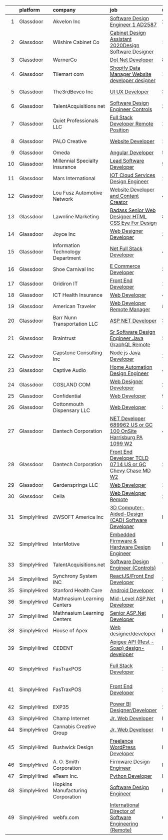 

|    | platform    | company                           | job                                                                                                                                                                                                                                                                                                                                                                                                                                                                                                                                                                                                                                                                                                                                                                                                                                                                                                                                                                                                                                                                                                                                                          | update_time   | location                  |
|---:|:------------|:----------------------------------|:-------------------------------------------------------------------------------------------------------------------------------------------------------------------------------------------------------------------------------------------------------------------------------------------------------------------------------------------------------------------------------------------------------------------------------------------------------------------------------------------------------------------------------------------------------------------------------------------------------------------------------------------------------------------------------------------------------------------------------------------------------------------------------------------------------------------------------------------------------------------------------------------------------------------------------------------------------------------------------------------------------------------------------------------------------------------------------------------------------------------------------------------------------------|:--------------|:--------------------------|
|  1 | Glassdoor   | Akvelon  Inc                      | [Software Design Engineer 1  AD2587 ](https://www.glassdoor.com/partner/jobListing.htm?pos=129&ao=1110586&s=58&guid=000001829b21dd7d986459a1e9521541&src=GD_JOB_AD&t=SR&vt=w&ea=1&cs=1_46e37d20&cb=1660460064479&jobListingId=1008067097588&cpc=7AD1D84939BBEEF3&jrtk=3-0-1gadi3ndgi6gm801-1gadi3ne0im8t800-322c415ae83d0382--6NYlbfkN0BedaSJ74Gjs1g2m8qO5X9JEW7GLVUAx6MMatG1vm1iFZMGrERBsxm-uc3fjaxhP7S3q88YdSKlb-uRQIkLnfKsnk-8w06TkIZPxilbNnvM5Ww3RKyyTUZW8si0v7k6PeVxX9YF_x5bEU-FCkFi3h48UNuGIcyFtUXuDnLa0sItTVSsfyFt8lWZA7wvezj76IwklnjHGkfWSF1fh2fO8Hy5gTBqqiD1TPgR_BzqNZ9YvtdH_W16K7hGGnvdwclT0RHgc7lXuh5SVt2w7gS5V2VGO6RaGHUCr7zJz9xzb3nBZX1l4YPZrKDAHOV58uVJpvGDB4d2l-1ElhTtTamdB3fu37fFrWROJMzDlXg5vP3mSWCcuwETQoT2HB6oZEI6CSFYo0YOet27kRfp-TGVHJcc226SN-1lN_Fdc2D9_jjZixUXqNJ_97z1tda1G18uG6Ueuzyva6F3e5NmCs0KkHverA9akxkwmyE_u4aEqYgLWBrdhfyZk5Aw4U28_zdJZOk%3D)                                                                                                                                                                                                                                                                                 | 2d            | Remote                    |
|  2 | Glassdoor   | Wilshire Cabinet   Co             | [Cabinet Design Assistant   2020Design Software Designer](https://www.glassdoor.com/partner/jobListing.htm?pos=121&ao=1110586&s=58&guid=000001829b21dd7d986459a1e9521541&src=GD_JOB_AD&t=SR&vt=w&ea=1&cs=1_783cbca9&cb=1660460064479&jobListingId=1008068926077&cpc=22ABB673398E21F3&jrtk=3-0-1gadi3ndgi6gm801-1gadi3ne0im8t800-7c07210928d009dc--6NYlbfkN0D0ZqxdZg2TwcIemQ4yr89eGinLCR7bn2QHXosobzuZIHsiSwugb_1pTL-RasqNJ295dUkhH_jQW83dBnGUfBzmsm-6irdyogltB_LM4F9go2rFf7Vk1kVbx2-QUQmotOZJRrPtSDWJ-YOyQa6SfHQZ9ahD01he9gJyujE8yRVxJ87fMPs-NlPcGc52lCD_LHky2P7sbnvedn_dzHEjy3kl9zfnZF0wSkv6cyt0XNXRxG0GeD3oW6hVbUXIn26B3dMeNFL1QyDwzneUTlD4goPC7x_93i6EwzbWOjj4bflxDTOu9VzoB29O9KnalbLbD3SgPKUkBk1NJ9_SWXHWOdGuRfOGpwLNC029mHg0jMjy_bcPtsQrv5niX2YokXRx1kO_qJr9oFfJ7lkitBCf28WFf0PNYjlotR0iKZuEnr29kWWOIeH9ANYz0_hToteFwW8Dz3lY_WmzufT8XSsWSGFEWHexui-4HJioatXKBOwI1cBqaeFSSnkWGrhlHdJBPF5tJ2DuHD8ijA%3D%3D)                                                                                                                                                                                                                                               | 1d            | Oklahoma City, OK         |
|  3 | Glassdoor   | WernerCo                          | [Dot Net Developer](https://www.glassdoor.com/partner/jobListing.htm?pos=117&ao=1110586&s=58&guid=000001829b21dd7d986459a1e9521541&src=GD_JOB_AD&t=SR&vt=w&ea=1&cs=1_7767d3b3&cb=1660460064478&jobListingId=1008056148876&cpc=03F67E1B243A1AE3&jrtk=3-0-1gadi3ndgi6gm801-1gadi3ne0im8t800-6788197e22b4bb10--6NYlbfkN0DjHy-s7MFDnbEV72cEPIWk-5p4TjdJafy11BZDNE5zEiO6gPM5hVMlzNuNhhq1E7S-VXJnilDbS_7X-xG-Wl7wLQBmYdb01T-vSJhvdyqPkzokFtnXjfisEowTNPwtPty2NXw0u18_8vB49nhlJq4CXIKyYrHaFM3KXjOd86OZuwdNM36xcDzzFu53RWPH2dAun9a1IProngk1BPThPPVdBR58zYFX9RuC4cGh4BW0lmLi3o7zOuL8Ww21fcAFEhSsQzzBel4VFk-H5G-jk2KPkhMT_m-A5CpFZyLSdFWRelfL-LzUFUbsnLTo3YLuQQ_d42H8y1ZnLTDOjRBvWc8NSvnxxGgUy6Oym-4ps3T_mh6Xc0Cspzcy6delG_6iOzMkNu4ciiJU1qG7TLvJ3EGmmPsguocsf_TkHMwya9CB6v5ji5hFIgJ-i4ersybq3pGZJ22hAIXx6HITr1ZR2veb5jTMKHwU57VHijVsYwlYJyeDzuxcwMIZpgZX2ytfPg-WQgKfcdIG3w%3D%3D)                                                                                                                                                                                                                                                                                     | 8d            | Remote                    |
|  4 | Glassdoor   | Tilemart com                      | [Shopify Data Manager Website developer designer](https://www.glassdoor.com/partner/jobListing.htm?pos=122&ao=1110586&s=58&guid=000001829b21dd7d986459a1e9521541&src=GD_JOB_AD&t=SR&vt=w&ea=1&cs=1_93169715&cb=1660460064479&jobListingId=1008069093663&cpc=7AD1D84939BBEEF3&jrtk=3-0-1gadi3ndgi6gm801-1gadi3ne0im8t800-6a6c8908882a66eb--6NYlbfkN0BuErCUHPy7JADvjbegqjTVbzwLZXcslKCqELIieQqE7pIveESrPE3-gYlYk67sIzyVf65zkOMn07B1sblAUsNM9QRQNvb5EUmwkMXtGpxsSqNXIPc_2Ub6e5W0Uk0Mi2cpu27EHo_8WaOAlKYvFs7yRPY4zbZgvcPx8nxSAd2zr3w14Q1ebbjEvqNunQh7HBvZiGnfN8IVuyHLXPutHuY0PV5TAYArmQP6PBfOUCEHtARZfI23Bef7IAoRDyUyZaID3rC73HyWUweuofYR4eEk-d_WMNFhbAgvxW1qpBM3LgK0pOIkC6M-e9AE5Sbrb3q-IibWdNorKsnoEfS_mk0TevnEQlHxFmQ7OHUlddbnplXUtdyLoO-yYobXK33qCUOBZ-gAlJ1j8qDS4dA5MeguQv7diQ33_fLATNOU1u3A44XxGuzX0LKVTWl8oUsNNzbpk3TjLAIBfTgXbNTnP6m2rq2yW3nErhO0vocUGhn1mdmPhjNmiQ5klml5yWjmkAU%3D)                                                                                                                                                                                                                                                                     | 1d            | Anaheim, CA               |
|  5 | Glassdoor   | The3rdBevco Inc                   | [UI UX Developer](https://www.glassdoor.com/partner/jobListing.htm?pos=107&ao=1110586&s=58&guid=000001829b21dd7d986459a1e9521541&src=GD_JOB_AD&t=SR&vt=w&ea=1&cs=1_b9c5ad2a&cb=1660460064477&jobListingId=1008065627625&cpc=3114EF732CBC1C13&jrtk=3-0-1gadi3ndgi6gm801-1gadi3ne0im8t800-7915f1d39e4f5f3d--6NYlbfkN0CNayYzF1mBaI40OgT78t3Q2d9IxlwDzhsYR4HK7epYUURqj7ThGxAT_ctRl-ZOHMDieaJAa0HVJbx_7iDIYx9DoDXaoHoffL_WqLT5l-wQ0hMFZsv6RPBB_FQH-2woN3vPR0fcI2bVYfepGta1WgXwxSxnF-axLFM6o4anxlCR3N_4_ksFxWp140N8S9M1QguudjFbFxNdNVFzg8ukPSJWtgYyCHJBe3eBDk4l77dhDRpSJZEhZa_ywUnZz8Q1HBKmIN-4ab5Uwn5gj_nHfidpnJydro8O-Oo-yA03I65FD2zM0sqC88y-_u7n1M0Pvc2A6_He5jlYuM2tellVXbw7pUhc6HTRf0Rpda0ypzGBlGX3usKTSUxCx2vFaIpnz4HXbdHlzVuzGPmlyO3xX5GoZp3o6EZh_MoJaGbglurK_pG3anKpEkYD-Lc1t1lcy4nQNBk3PZey3yt6qijUOFELHp18BAnrnZXW2s3vHdrFXGIA_Zs2yho5heSxmJVHhK1vSzVXgy3ROw%3D%3D)                                                                                                                                                                                                                                                                                       | 3d            | Ronkonkoma, NY            |
|  6 | Glassdoor   | TalentAcquisitions net            | [Software Design Engineer  Controls ](https://www.glassdoor.com/partner/jobListing.htm?pos=111&ao=1110586&s=58&guid=000001829b21dd7d986459a1e9521541&src=GD_JOB_AD&t=SR&vt=w&ea=1&cs=1_f0ed29c9&cb=1660460064477&jobListingId=1008069999452&cpc=5C66962F50EA57C4&jrtk=3-0-1gadi3ndgi6gm801-1gadi3ne0im8t800-f4c018fdadfea91f--6NYlbfkN0BlIU4cue-0AZ8HQLJxBQcNMWKQA0TRBhwkXyvIfCjVr8cwD9Na1lFFd-bi4bmTmrLpiWWxglJBBhKeFZ2GQupAvMnS08nZ7cpRlCreNXt_8jJrWvrWqtpo0obvIRooI22IzTAE40z00z1K0fFBp7iOqK74XjBTlgm_VqA3BT08Oh4-uY3EKSZhBZR4cufFu_HucomN99YiYrXubYDVSyn3Rv-UQojm8XlZ6D_bgHzIuFd5TTa1JOJWjl8CrG0jRRbo6hS-tzqqWsz-r71_FyQVF2bLFLGZph92MYyunclbiOzbBC8vrhPiV5vdkBmKm8AmQVuBzjnXqzgsKbWPE0NL1ebZr-AuEe1ENKjLR1otxtR-i8Udy3BlICpx7MWhVkm74yoqZ5ZJZDIPLAU3rrmf4kCHVEtfqZ1oqQwvwe8gQxs8M7VI_OwUOP6Gx-KvVYLbkWQ-m05X8tE6VpwRrtlWsYhIUxnkulCuRkJMC_uCFFoadePqSxvMvbgZNqpKkyXaVNz3knNQ2w%3D%3D)                                                                                                                                                                                                                                                                   | 24h           | Franksville, WI           |
|  7 | Glassdoor   | Quiet Professionals LLC           | [Full Stack Developer   Remote Position  ](https://www.glassdoor.com/partner/jobListing.htm?pos=120&ao=1110586&s=58&guid=000001829b21dd7d986459a1e9521541&src=GD_JOB_AD&t=SR&vt=w&ea=1&cs=1_750d9c82&cb=1660460064478&jobListingId=1008068932272&cpc=BBD63848FB84346C&jrtk=3-0-1gadi3ndgi6gm801-1gadi3ne0im8t800-aa8c689d3f2e8371--6NYlbfkN0DeXU0vMxLyKhfauY-dgUBa_3v1DHLtGGo4EP_Dl8CiY4B4Rt2ikj4eGSWja09MkrmfL22M19x-byYm_jtOMCWn4v7YY3O1B3YeoK8Ow86z3VRyPGG33utYY68WCaCCuwAVJIPT9X9dVEJi9hDYxctbhkGbjpNg_EY-uEMUjJePc9A5IT1A1d7ceRAC3ejRQR_cS7Dqn0IiZrGj2XmGsRAfN-iSp1qtp0R7_hCU6iDMuBEEFirwmLj-tEtajdAO-yS1MDEdADDS2rNnao6tkQ2BT5GBvJcuabMe8KLebYNk7pev8iretVVlu-lRdwO4W7W1gkxjw83M1zf-Y9ST91Z-dNsZfv0dXE6IT5g0XW5UPNB3yqSWM-ldgFwg5NTbRRCh768_GM38EplvFDntpQaNm4RochcMQKFFIA4Y8LTSzpjYrZVlnRndbzgr6xAvvEELT2RvJl3XG2joVvY-Ltbd2k6HuMdZq6CnZoLIBYG7WaUf04qXm_3kDhiEPANze5YO_f24jIVJKQ%3D%3D)                                                                                                                                                                                                                                                              | 1d            | Tampa, FL                 |
|  8 | Glassdoor   | PALO Creative                     | [Website Developer](https://www.glassdoor.com/partner/jobListing.htm?pos=113&ao=1110586&s=58&guid=000001829b21dd7d986459a1e9521541&src=GD_JOB_AD&t=SR&vt=w&ea=1&cs=1_7c3c6c82&cb=1660460064478&jobListingId=1008068902080&cpc=F1339989C5CB8906&jrtk=3-0-1gadi3ndgi6gm801-1gadi3ne0im8t800-de868db7beb901ac--6NYlbfkN0C2SVAOpOeIWQkPp9EeCSLxTLheLRty2uanDx8E9nXZ3rFVmSnLRG2mI_lAyhv87f9ulfybPl4YrKbXo1PYfYKAXDobJy5cY05dU2SKUdx8lyWLpDjBwivFFIhb8JGvpmgg0AEH1gp3JfxwyGGzseUlq5NkyTzg5astVQTcLw_d3Wm3vLGhjkxRvquc5fHRHLEOx5SR-HgAct5saLrz9CUq-CPLipklJc6RVzir_-zU0MgoQAtmiCxMrdcXPmBUsWQOU0iDvqj-OeKK4KUUYiMkCuz4NUMiX0_SRdoqVaBu8DyJurkuJK1n1W0a_P547RWWsstrNlwLpMghF6C4QByqgPiAhNPQ-QwFkNgQRpQYY_zuku6IJfwDMTwHAiimPmVyysX2TPD_sbiFiN3NmrUmtMOFcfWovq0NnFccCtyrFb197f3yEMSGHF9XjaLoUEkjAQ5ujYM-jjuCN5zhIvd9P9WL94yL26y_7-OCdbCrCwoC5difZisn6fIEK_LyLLGs4YkUOR5Rxg%3D%3D)                                                                                                                                                                                                                                                                                     | 1d            | Youngstown, OH            |
|  9 | Glassdoor   | Omeda                             | [Angular Developer](https://www.glassdoor.com/partner/jobListing.htm?pos=109&ao=1110586&s=58&guid=000001829b21dd7d986459a1e9521541&src=GD_JOB_AD&t=SR&vt=w&ea=1&cs=1_54b87f3f&cb=1660460064477&jobListingId=1008060374859&cpc=71D4EE06E32D485A&jrtk=3-0-1gadi3ndgi6gm801-1gadi3ne0im8t800-4659c45f7da5a9ce--6NYlbfkN0CsSu19yiEZraDAVLpPmfaiHc06RDwDBRCfsbordlvENtmH2YP7JEUjFoZIULs37PK0CLzqhJwYQx2WAjYfaEgu9VpWTtGqp-dsqtN2dceF-5gaoxUX2XhSQML4pxf97X9U0wvrmtXgvEW91hycwjXHjo-rwZGqAG8X-twvUWRT-nFlbJecI-_xi8TcL5qztndQInnWl3xWX55tVET6I8sTL3fbRePPSx0H3PTHFhILnKz_a3ze4d7VXgPO0UDUb3cSkXKgfWqo-_dmJORQJzG5RlBzUHJbHaQ3xv2n3hwbIpXKS6790PXxw55eRejLKgDfu96j7kg6UTK2YEyNfPMZ-SJgzJ7viQK1YqBcHe_l7KsbUD5MGExfpFZFETQahokjhPcPWDYGPF7aVYVqyU6GCG3-z2wAWg5PdNBiGHw6raLpJdfzzh5u0M5eVxrl1yTtEcaMyRm442hP5ga6IU98kl-yNsXQlix_SOKtjFBjig8uMh-pN71-bJTQZRr3od8%3D)                                                                                                                                                                                                                                                                                                   | 5d            | Remote                    |
| 10 | Glassdoor   | Millennial Specialty Insurance    | [Lead Software Developer](https://www.glassdoor.com/partner/jobListing.htm?pos=124&ao=1110586&s=58&guid=000001829b21dd7d986459a1e9521541&src=GD_JOB_AD&t=SR&vt=w&ea=1&cs=1_3dc8329d&cb=1660460064479&jobListingId=1008060532898&cpc=26740BCDE5E48596&jrtk=3-0-1gadi3ndgi6gm801-1gadi3ne0im8t800-a36f7a75ff73ed8a--6NYlbfkN0DhfSkQtPJgSU8RobcG86H68-o0gD_3YK4ngm4TffGn6JZexFAsTo0qNSk3_xTPJ4Qlf1_IJGMxudQ09eLIlRdJlde03Yc8SoC6CYu9AsG-7DDd55tv_f9xSLbvpJxNG5R_YLS9Oe644ke5lqZlfwqm2MPIjiGyeDBcV1b3VTyNPG4MfoUSdxRmuykhyCV88n3e3GbfTti9dTv85pxbXjb6urtlAbPkql6VmF2qphl9HgyaguJjGD0ud3PxJpXqnEqhOY5vzbt8kYuzrkQsABvPb6B0lOY7GAStIs47HFYhvoQkDiW73Vx-EfyLchpj55aNTBjxk5d2WXKogjDQEuUKVTgoRMJZw76YTi-RjOYRW6v5vetOZ8_fBc0A-Qog75nHky-Zo0xWjpVQLY8EuY9xKoD050z5CW5NG1sOPIIfuIYCkWMRM2wLFrKt2QcgsZ1r0Z10m_t4pOtUDTUHaWFN6qeHOPTgyz0TTubTCZYdoo6tCaTupejmpHKWOJEaGRVZTmucLJnC7g%3D%3D)                                                                                                                                                                                                                                                                               | 5d            | Remote                    |
| 11 | Glassdoor   | Mars International                | [IOT Cloud Services Design Engineer](https://www.glassdoor.com/partner/jobListing.htm?pos=101&ao=1110586&s=58&guid=000001829b21dd7d986459a1e9521541&src=GD_JOB_AD&t=SR&vt=w&ea=1&cs=1_f3dfb7ec&cb=1660460064476&jobListingId=1008050308019&cpc=06FBD08006878F4A&jrtk=3-0-1gadi3ndgi6gm801-1gadi3ne0im8t800-0405162ec27f5c1d--6NYlbfkN0BVXqpilloguDs2uzqR7UQwawEgJ-QuzCyJYvkL9R0N16mfbJyhHasIE1o5vK76lHl9zxmW90AggJ6SDYx791k3ZcoamZAvdLqfhe0Q_RQx-9AHZDjf7f6Eksr0h0suywmdHC4ix3BysAdFE6waqK1pkm9MTmnKO_87OvyDjj-MUFqMxCD4iw5hTur0vHgyC18SMhrcADK-UCwuRIlia2R8rsgCRheW3UErZXFYfrHE7JzCVnlOwNPyrMDzpFiKFibgXUZ9KJpwCBYLUaui6dbIOd8GN5NYE0IHuL5lp5TFebgU0Wby10M6yy57oDMNx3XH3qDAOgpMEsIvxItt4j_cePVI912QfwrD7qXP1SPvpPqkqOkZFGWmwbVohcS95mU7RmKtcgJ8hSafj00kyjNeJE42FXaC6UWx32bsdw6-LtwQ3HnscBroi4iSccNWT7lATNZWB5ESIuY6IcOI35yOW564UX_YFu0vRdkTlrJEo2DmEMb1c7uiVUwQa51_JIWDBbsRfCgVs6eeDwhQrBg7)                                                                                                                                                                                                                                                                | 10d           | Piscataway, NJ            |
| 12 | Glassdoor   | Lou Fusz Automotive Network       | [Website Developer and Content Creator](https://www.glassdoor.com/partner/jobListing.htm?pos=110&ao=1110586&s=58&guid=000001829b21dd7d986459a1e9521541&src=GD_JOB_AD&t=SR&vt=w&ea=1&cs=1_1500bbd1&cb=1660460064477&jobListingId=1008062765066&cpc=151E51E148764572&jrtk=3-0-1gadi3ndgi6gm801-1gadi3ne0im8t800-3e3f281be7b8d625--6NYlbfkN0ATuzukLZvOA7Cxi5gGVTPK8s05ijijAIGQnHXs5Od0X7_GPlbYcf5v_nEg4sda6Kzrp-wALlX4fr2x8w3Ul84V8B7NfLVFeaV-uky2gytwgHDR06M6QCYJrzqALwqF2JFANdo8NuLpVKrzyvRb-bP57sKTHRWbxOmz0YI2wSyNw34gGUpBgqYlZz6gj568IlXBWQrJ794n1BYPRLL1QWa-Nfu22Z2RH-10U2apPbiclsd7Nk8F-boFgEeGk1h0ajAZlyk9S4lwyZvOlrF4mjp2Xe3OlvPKhwKeKzOHJP4ZdypwcCrrukzNG-iX35uVDWbKmk09N7Ky87C_JEO2E7z9hdoyp7O4_0laznEhv53LSKBUCH8YgfQhaQW9CgRF_lXnxAc_Sa8lecnRxQ-5gUkrgsvOr4WaNVFbyTqJoWNFKyrXVrH7d8nfH_yP2Wq_LID2PCYmxbDPIh0e5_LclEOVPBGrmRaln9OATIFtQ8HAYXfgKwLOtN3GCiNFDhB6GYjaGjxgUAibEYdKeLEBQcrPo5DQiPWpiHw%3D)                                                                                                                                                                                                                                               | 4d            | Earth City, MO            |
| 13 | Glassdoor   | Lawnline Marketing                | [Badass Senior Web Designer   HTML  CSS    Eye For Design](https://www.glassdoor.com/partner/jobListing.htm?pos=104&ao=1110586&s=58&guid=000001829b21dd7d986459a1e9521541&src=GD_JOB_AD&t=SR&vt=w&ea=1&cs=1_47c2e002&cb=1660460064476&jobListingId=1008055504986&cpc=5A932FB9A57304C8&jrtk=3-0-1gadi3ndgi6gm801-1gadi3ne0im8t800-beedf142bd72e7de--6NYlbfkN0CSgGTbSPgM0xpgWRkp5SRTexU57Zk_6_bZ18eqb9d2QO3Vmky-PrbzlYQ3wGCUptXUfPF7-NvXvZza9mYbdOcC6hgF7vA05YeNAP8nMcVd58MykOY1Zk4RxVsqD3Cp2FwbNOg3AV1XBaQTSUh3o4BlE9wTEcD8xsSEjjOE_ZXOtqi538Vgseyj7N2bcGRZB4WFt5NHa2zMV6DPpGwOfSqgKhBwDOmWZuIihNx0aXEZ5kkW0EGBOxF8zLR7WAiW69DqRTTJClzfzI7esxClTA-qwIhEChxPlGuqTIfn0inX2RDalsjniYHRr5ciqsYfwDaafbB_2vfB9EPuNX3sUAy0d01z4HzuFDjcud3Z5-SWK9RjOpeyfo0Mx3oClWxM0WoV95bGfovLyoTy0L1aqhT4S_YmEtx8EsIkpFikthgPoJwUUNe0Ax-oJ0ZR0gP_X5ohVA91budiiY35Wkk67CaefsyUAi1A4vdIbiQr4ZSAqWgXiTVIrCgA-OFLgkCO1R3VTB0ItGMcpUkolLwWApXVvFgyC2NNgkeaiEoUhQIpPw%3D%3D)                                                                                                                                                                                                              | 8d            | Tampa, FL                 |
| 14 | Glassdoor   | Joyce  Inc                        | [Web Designer Developer](https://www.glassdoor.com/partner/jobListing.htm?pos=118&ao=1110586&s=58&guid=000001829b21dd7d986459a1e9521541&src=GD_JOB_AD&t=SR&vt=w&ea=1&cs=1_934bf6e2&cb=1660460064478&jobListingId=1008067001313&cpc=48B9F4758953335C&jrtk=3-0-1gadi3ndgi6gm801-1gadi3ne0im8t800-0808452861b2c58f--6NYlbfkN0Bd-kcuCQtFSZaFOpNra10QcN4twG3O5kNaxw30qdscHvBfYwwSa5GmMdPyP8QE6nGOfWwoY_1AmoA8VgAJ6Er8qBxw7QX8yd33JOFdofVfwyOzL81LDE4BaQkTu1pS48yJ3cdwzEyXCcKmOw1qy6_GaqQYCuYHoOC5xSTBzAlRrHI8ZX8tiAZsUoLnJV15DirG_st0gZ7gWzBvLuw7Gm_da06HGlYljIF7aTOmH8Ybs_y0ZUE72g4Cfv8gvrEPH2YT0a2l_wR4E-KPzhUIrmkcZBkR4Wkvi-XY7Vbxin3bJAgNu9KCFhCzXIjDRWmv_cnO-RRdE2enbFVamGBkobCdEMFeZJPSJ9Fbn3735ef3iWZdyFZZBekMxtewCbbyNS5DqBxadr0sMp1auDbfB32p8iuDxtvCPS-AKM-Wp7oDV00d0tnJkX9wC-jV0ZvAXlHgjFYRMJ51IKLaJ9k6cOG4t7fIWzDEWFKLgzcXIJoytTVqNzZKPeZbJyeJ6CN1xBI%3D)                                                                                                                                                                                                                                                                                              | 2d            | Pittsburgh, PA            |
| 15 | Glassdoor   | Information Technology Department | [ Net Full Stack Developer](https://www.glassdoor.com/partner/jobListing.htm?pos=114&ao=1110586&s=58&guid=000001829b21dd7d986459a1e9521541&src=GD_JOB_AD&t=SR&vt=w&ea=1&cs=1_40dd32b3&cb=1660460064478&jobListingId=1008062946931&cpc=FD56AAAF1899B499&jrtk=3-0-1gadi3ndgi6gm801-1gadi3ne0im8t800-6f1ec7c556029d9b--6NYlbfkN0A0oXxtaiUABWoeoku3u1fBj91lxuYFZZPqtsu_MUy36Qc3rlujCvK5dTzhACpFtngQebHlp3G_0Q9TJeYOpVqIenyyeXo8zYWkhan5ZJ2K7VcBKKCvTrbbO3ecKnRgnRcGGLVq2QUs72VYNSEfDKHvn-23PXUIMd5Hqpm4RqAfRkTWLjM6bFBItd6S3oria4S3ypXBXHQQoy5DeCJeieXgOqgZJhiAahNQIcLlrgHoo-OVrfCqcN2foMCPMIPH7pprFDMZgj6KdMpBL_ieg4DzDz1MWU47HPRpXAjOwT8OH6HQ_QIq272u9Cfu30HDSTkk_IE4mA-qyjzJ0ksNzcrRAlE04pzwBrlnUz0cFbkD_eQ9PKUL49Z5FTEVNfGAoACA90km9phK6NbrnFqlNhaHYgMJIeODixmJVBymssYSbBM33vOLpeuHlq2N9GUIzB8YVLeIfYure4wq9aHDVwGKDLWDtRnqixcAPYi_mkdmX-WATAqN8v66iCUVhos5msIlbju6cVoW6w%3D%3D)                                                                                                                                                                                                                                                                             | 4d            | Boston, MA                |
| 16 | Glassdoor   | Shoe Carnival Inc                 | [E Commerce Developer](https://www.glassdoor.com/partner/jobListing.htm?pos=125&ao=1110586&s=58&guid=000001829b21dd7d986459a1e9521541&src=GD_JOB_AD&t=SR&vt=w&ea=1&cs=1_64d3ea8e&cb=1660460064479&jobListingId=1008065245550&cpc=C19BE7EA145E205E&jrtk=3-0-1gadi3ndgi6gm801-1gadi3ne0im8t800-c1b005a8f3501508--6NYlbfkN0B_bqEhmQh7IfuEnG_ldIS8EsuVr9h8_7F8dgg8Scdf1OrvDrapzFWhqxQgFNDxDBUkAasodaWmB6mgMbAVSv6KT8GbRNFEuW2TNJ-3LIvGIo1PhP6sbXrdQRVa1oPcXgnRb3PChEzuvXM2V1f-5iNzI_53Oh_PhzTE5-2yCQ4AAOSUk97dZ40_8EIlhN8aO6JAAQRYGIml2jrTUqrX9CuvuflGgBNN-GywMvw6W7vdt0ICeoZkGeDhgJjurZ788uMOgxNLMxnXdcOT550E6udNPZa1qeX8qmgeGxCks5J2C8-UIt4K1nvKcysNNJA4QdWiz8YwxdG1XghKnruBwcpVFTzAczGLWxQb9kBpy8PPAs__qOdlT3UCNE3ulV-RlSMjMZ5yFcCEswLKDtVP2pKTVJ-t7N9CLDDbBMebHUP1KRg_7DUfhfYbpVzIPrMyWURmz_4iyaItun1dj_0OGClvvww7NjcfXoAj-OWY0Qv4KS8Q8ARpZ-z_ygXahIUnByw%3D)                                                                                                                                                                                                                                                                                                | 3d            | Fort Mill, SC             |
| 17 | Glassdoor   | Gridiron IT                       | [Front End Developer](https://www.glassdoor.com/partner/jobListing.htm?pos=108&ao=1110586&s=58&guid=000001829b21dd7d986459a1e9521541&src=GD_JOB_AD&t=SR&vt=w&ea=1&cs=1_15cca538&cb=1660460064477&jobListingId=1008069085097&cpc=AC285F3A3ECA6BB0&jrtk=3-0-1gadi3ndgi6gm801-1gadi3ne0im8t800-41a634fc7a237502--6NYlbfkN0CTHA6cd59lXtQJ-DuZtBHQsSjOn019HaVEc20FtZol1_8bPJW14iotuMuGn0biAaHi60DeP6d4WuwR-YTGiwg-NNXHDMzuUtj3gk12mTb5tRPYBsvsKptDV8UrKveJgsJMrUPunXERh0BtBtpRRoMmWLgGX8Vy66G_8g3RruAZpbpLWQA2FbRd8w3P0_2Cj_kTfbAEx1rD4Dk2aM2WG5PTLll5Ed3AKaHRvrRavEGBDwmXB3RDjql82oINR_-JGqzOfYFsRBEV1MB2J99Og9pjKSfwB8TNGLlgtdOIyehkK85pYLYmRr6xySa3XBUxRZz6lIZranomdOrxq0mL1k9RHq9ABxqyU8KO8zUIv4DsGyUJPNshahWe8QEtiSlOs5ETtjZmkgG-IgJc9eETDKIMvNeq7EZzQC9uMEZvJNQwXuiDkG8AYTjO1H1AHSbOQ0DAJH-2FOv4vX0ysmaVwLbdZMVtsK6CeJO_RPC9NNmPiUgaF0uW_65Bx-97DKOgou_0d6690xp6EA%3D%3D)                                                                                                                                                                                                                                                                                   | 1d            | Remote                    |
| 18 | Glassdoor   | ICT Health Insurance              | [Web Developer](https://www.glassdoor.com/partner/jobListing.htm?pos=106&ao=1110586&s=58&guid=000001829b21dd7d986459a1e9521541&src=GD_JOB_AD&t=SR&vt=w&ea=1&cs=1_bddb7669&cb=1660460064477&jobListingId=1008062953621&cpc=F5D43257E3E73E36&jrtk=3-0-1gadi3ndgi6gm801-1gadi3ne0im8t800-9a74de5753f013bb--6NYlbfkN0D_KRozbKJx95I3LRYgbj09bqBDFeyQG4s8tCOB31p2DHbyLtWvZib2iMtTeocKXOIwccKuKZFq3oPeIAiJuUGLO3L87FiX_eoupSC3Kf6MhZacKGDm0nIs3NW5hrX60FFwGzJdlRF9f-rzh8nUd8dBpDCinZEYO9lUiC5ZiBlXHQ-Ac83HUFlKCpSh3Zatjcagbn_Ae7X5fQPOXQxmeO6_AKfCSloTQAKiQTVkTMYOspU8pR4Hx2gP2vsh3yU-aW14l5Gz9sFIrve7mFadimWagP9CaBy-YMo6wkAgBc-OpOfg16sq8p47vpVrFIiXwBf5hn2T416N4-qaO7tmqKF_y4HMgwZrgTqSMSv3RhAp2EsqJ9g1giun6u_kK-wq7IdPz8UjqUXMS-HMW70w-5kG1REc2xxW-KxdTayZ-5FpOXhRa3s9f2Mnj8vjlNW_NE1FEON7HRB-yTcYjOx-R_97Zm4d88oIE_q-nSLpSg6Ahd5BP9ateaOHNSoaYVmo2bfjSeSZIdpQyA%3D%3D)                                                                                                                                                                                                                                                                                         | 4d            | Wichita, KS               |
| 19 | Glassdoor   | American Traveler                 | [Web Developer Remote Manager](https://www.glassdoor.com/partner/jobListing.htm?pos=119&ao=1110586&s=58&guid=000001829b21dd7d986459a1e9521541&src=GD_JOB_AD&t=SR&vt=w&ea=1&cs=1_0fb01ad8&cb=1660460064478&jobListingId=1008056188978&cpc=AF02A54CD0F60729&jrtk=3-0-1gadi3ndgi6gm801-1gadi3ne0im8t800-441c4092247efcdc--6NYlbfkN0CkyUODdAWOttWJ2LJ7eZfdfOMXKQZf4DPL70xczqcB1LPqXS_73rS5nAenDC-EjxLQZwjUwl6q06DL8lvcCzJfoEWX9ymooVZwHEo0oIC5fw1BQ4QozUrrQjBA1vvihQcUDjEeeZU4hTOK3tN6N3rovH1MOQ-LKvUHL5xpkry04szfj3dm3kSlYFs6rs5ltKCphMIoX_36pyV9MUzF3ZEQO2L4HN1wFL2fPFNQnVrtnuox-qiKIuYHMJ8rNfM6PIEnynC8_xTtmlRmkkjUIF0Bxt3wED4WXkkoJbwyWIjKwpka5OlYUnx3UJYrFAJWtMAkVutjDkjZEMLPgtK11ZBZaaxldjdylrAQMZQH0Bn7lSNMBw1X23K_LtYHUucUctL5TEhiAZi8VHXW7j6tAp0SAyLF3g6edtefikFnt3HdTY-AbCdQzQHN8ch5p9ttSksmp7mw7XOedYkxHx_-4iTUGrsop4IR2LJEWh8PIeA8Bc4KL8GB5g2fyCM1k061zwnPRr4dBgVjUw%3D%3D)                                                                                                                                                                                                                                                                          | 8d            | Remote                    |
| 20 | Glassdoor   | Barr Nunn Transportation LLC      | [ASP NET Developer](https://www.glassdoor.com/partner/jobListing.htm?pos=116&ao=1110586&s=58&guid=000001829b21dd7d986459a1e9521541&src=GD_JOB_AD&t=SR&vt=w&ea=1&cs=1_1fb1b45a&cb=1660460064478&jobListingId=1008064546864&cpc=19A63F97CDAE9B19&jrtk=3-0-1gadi3ndgi6gm801-1gadi3ne0im8t800-6b93cc2a171deb13--6NYlbfkN0CHGbJ7xvW0CMwdhPDsQStUYS7wDMXbiqCoRMqunsWXjDdHSjKwxRL_hqsLrONJJED4DtHTYDorI9d7Ie8GiqiWeAzo4RCcVd8DY6BHNPpLHhmgGNpGK4fK7EqgmzIdpFLmVchCMVgHi9BTvhoFQEymtrocorT0SnKBX7agMc_EIXyEM4ur2wmgSfb4GwgiapjoAB81eOfiqHSmvhjKgPf99LVzzbbHkJjE0rZg-XNpR60nfHuJOzbKvthKdKyM6j7HuZ_ZLZd1nNZEq1v8s6meG4WH8qyMNGQSNM1JIZs0tH4XCpvBoKO2lFUeJAnpE1IjMBpHC8PxEooJ__0jgOfg7jZ2S6QN28k8UQdWQHRP_qlOhn83UVPGh_rAHh580qj7WR1C5i-v7lMKl0V1O-pHLb1ELKhOe4Q5BFbCUfo-9B0l3BlSEPPvpNgtbIbGtjYyGhN0iL6wMgJAlPHcYNrLp8OlYf8wZaHq4Q8WSDP9crAi45J4uPQmQ3DslS5_RP-VpTV4pfgUqQ%3D%3D)                                                                                                                                                                                                                                                                                     | 3d            | Granger, IA               |
| 21 | Glassdoor   | Braintrust                        | [Sr Software Design Engineer  Java GraphQL   Remote ](https://www.glassdoor.com/partner/jobListing.htm?pos=130&ao=1110586&s=58&guid=000001829b21dd7d986459a1e9521541&src=GD_JOB_AD&t=SR&vt=w&ea=1&cs=1_048df0d7&cb=1660460064479&jobListingId=1008067904019&cpc=1160948BCBA38B5B&jrtk=3-0-1gadi3ndgi6gm801-1gadi3ne0im8t800-f54546b86b2a1198--6NYlbfkN0AL3dVr72y2kzw2kaN2Ho5i09lACUMjYeOySpm2U6Kfar54SP1Delw1i_qPjXy33kyd61WY6Heq2UjPZL2uhO5LRjvJ_pqWe5POb5-OBOQn0K6PJ1kQfvNyVbXKytceuDqLCK2B-HC21zue2OFk5zQkODGMLx0s97uj9Ay905YVXopzb2W5TCzU_Ozhut4orTalb9fhwhPC6xJLJVSs3Nw3ye38Czk3hCeG9UKBYcqAOemA7Zju_w6Zd3tkOHiymXrFDUDgVwkbqSyvIgdjy0p-qAVuAFH303RnyWl64tSyQ-Z-Oio68x-m_1VcF0XBeZTDJyy4LYwA_P2KcA1efektlc4Xw0wa4ys-i620hkgzGJxBReEx5ZVCRnP0dDSLobkgvCAQQLdwOY-b-fHh9lkpl_jqzDrmDAl9mPG7EhSmqKMUL9MN1JzK8Kp1lbMSMqpIDxr8fDFgRPQC97WelbZ38qcVtofngjq6SkRIOkuCUK4SWNwSyT6-ToKJMftCKJxkSwT69DlDftGI-XmU_bOATzT-PICmsHePyLzpKj9hedonZN8iIjPXwZSFUw0ghMtT6LzKGqIIW8hD3wSwVJACBg0N7S6uRGignesPtydTHNLcbE7tfbgCQ28ibrbOU3p5cs1Phze3es78E131Q7_U3OEeAUiSJGAHaHBpOfCz4l7FRKYISNoK73ZiXGkbls8_VuOz8R3v5g33AOiJzuIvfoQlSuFadW9MNTqq6_cgJIZX8emjyNYDDQeqaGi9pcQ%3D) | 2d            | San Francisco, CA         |
| 22 | Glassdoor   | Capstone Consulting Inc           | [Node js   Java Developer](https://www.glassdoor.com/partner/jobListing.htm?pos=128&ao=1110586&s=58&guid=000001829b21dd7d986459a1e9521541&src=GD_JOB_AD&t=SR&vt=w&ea=1&cs=1_84b94fb2&cb=1660460064479&jobListingId=1008047787388&cpc=74FD5BE86273CE52&jrtk=3-0-1gadi3ndgi6gm801-1gadi3ne0im8t800-ceffdc7b9bb9dcf0--6NYlbfkN0B96V2X-ktcizmBETSpagECMuEmqz18d3bUfhM7kAXLfXd_CNSXIJBhv8WVmOJ8iB8w76ut7cOtGI8EBSrm1gqdqXEQobhgtQV3x6BB8_8uI5x3PVJkeNrsQNRE4p_cZ_0WJY9ve4Z6qL7ezIFPCrGHyibSxk5kVW1AUPE_gr3EWS8gS5ef73ZHsdWXMeDSPj0lqA753L71bma34OfXbZGzGjN6_mL6tfZKo7W57RlHCuNcbAUpNk7ZvmonbRZckWaNASNih_-gmVt7AUp8qt29IBYs81RpijSreaNx73KZHnHoj046mbVVMCqdqO8QR8bPYFVCEQnOJ7hH0hO8_Z4lmKZCmcLc9hRq9Mgr6sL2CoVTZh4b4jp_e61enT5mTwMoLKHNdwyX1Kh50gtxZFoj5U7xyNgpNC7wHzZt5R8ctDa2izIKVBDX0lmKZlyiZT3XDLRY4ry1rimx2OocvkBtQZPdCTYwavrBMB6mkK7BV09eSr1XhdssoufDNVPtPmTg2C6BZU96sQ%3D%3D)                                                                                                                                                                                                                                                                              | 11d           | Remote                    |
| 23 | Glassdoor   | Captive Audio                     | [Home Automation Design Engineer](https://www.glassdoor.com/partner/jobListing.htm?pos=103&ao=1110586&s=58&guid=000001829b21dd7d986459a1e9521541&src=GD_JOB_AD&t=SR&vt=w&ea=1&cs=1_8661bd3e&cb=1660460064476&jobListingId=1008063035796&cpc=CA71C00C0B35B860&jrtk=3-0-1gadi3ndgi6gm801-1gadi3ne0im8t800-17a14bf2a5f6d926--6NYlbfkN0DeTfN5tV-bFfPnVI2aqmqUoFae2AsL7lGymdJMVy_KQGivnbY5r1GBMMSXTPG1OCQuQfP-XO2GG3pyNa4eG9mdd3Y7kiPIYqF9m4Kq-GUXey3eyOLltjdY-OEAFLfJuuBEBxQst8VzX2wt7nJJRQ3f1LMJ3CvysMXuRC97avsVqy5Vxp4iK33OWKLmE0njZ88g8FZ1tGC6WJud1LUhL6BvM06pBAfm506t1uDCbVJBJkFk6EJIkH67WlWDg2m751EVdQwbDhcTWNUqrMvrIQGo7__VXM1HKrIZzGW2LrnY0Z02yq9zHNS2TObjdsFAV5dnl7BARnWoTM09qr-wohCNq02EyvfNhmahhRdHpVn5rXawAo18gjinlBckFohhlk8R090yGZRiu5Tkwwy1OGBfmr0QGnLFWcfxe-MHMp-oYkCM7HApOko8dOEZlXNekEXMzkxxFn1PI7SKJXuMqq3JFsTPkSgsiebDxt0GH4yQGJYEF2-YVWSVUajRww8pLFuIjszBh0-PWQ%3D%3D)                                                                                                                                                                                                                                                                       | 4d            | Austin, TX                |
| 24 | Glassdoor   | CGSLAND COM                       | [Web Designer Developer](https://www.glassdoor.com/partner/jobListing.htm?pos=126&ao=1110586&s=58&guid=000001829b21dd7d986459a1e9521541&src=GD_JOB_AD&t=SR&vt=w&ea=1&cs=1_2c6f5f14&cb=1660460064479&jobListingId=1008069997383&cpc=39721386339D0809&jrtk=3-0-1gadi3ndgi6gm801-1gadi3ne0im8t800-1eb7c62a6dd77b1c--6NYlbfkN0Bo_CM2a8GgFIiw_-9fb5ug3xmG_MFCzpxBl7ntROtVZY8vaamdbhFsCHF652wRWqSxz3P1U2AKrA8wBLfY27R5xMW-gJno2M4uCrk4p24w8j4881HKVtN9cbt7VbXrczDjCDbGrf_oTgx06sf2nKVTm_r5gGqPqxpkOOPb4djUwgpLDK3YJv9oZ8dezDMXcNX593C_oJZ7hYQaPd9o-yLDxkOiUQIDynpiKvS73rQC44TfRRUE14fJTp6X5wq3RqtNf11oies3sIKo8myTPBMwx77KvFKOFCzDJNtpsxVQxMreSD7YoKGx3ydoSQ6V5afXcm9U9DSQOYbQR5YschOOGWzLwg0D50kLq2Iy0f8QrmxTtJoGnuC9P6MU2Y-sYe-DFQ6Mgyt8QG_iSJDB3z4YB06gSEswxTdTDL0vQyWkCjruopTZbx7GYc_KQ6WQMxSh2FhAQ83MGpniEtCHMsIxsNoQJv8BdCLVv6lY5ns83RvgSVuuBoJfU69mrLa_z7YtX8eFVLoNqw%3D%3D)                                                                                                                                                                                                                                                                                | 24h           | Los Angeles, CA           |
| 25 | Glassdoor   | Confidential                      | [Web Developer](https://www.glassdoor.com/partner/jobListing.htm?pos=105&ao=1110586&s=58&guid=000001829b21dd7d986459a1e9521541&src=GD_JOB_AD&t=SR&vt=w&ea=1&cs=1_ebbdc895&cb=1660460064476&jobListingId=1008053109844&cpc=1787BE36DE28B9E2&jrtk=3-0-1gadi3ndgi6gm801-1gadi3ne0im8t800-74335d4cce807689--6NYlbfkN0BpE-cAQ5W3YA-r2UOG4w0-H5Jb_BoUWZJSJyhMu0PMY_FFVIN77TXjc9tLWgyFsCqMxCS7QZmCeqGD4QZNzwtWHHFUDaP8ZoVJ7GB3zQfBo1aN17oVVsEIxZMybKNzhfjeQeosTR3OJqXEonOOmkTaA_-EBTVjquLi7f6PLbSVnvaMWHlDALc5GGGEt_m_dK6rGfbLsALESiUOD7_tzrt6GERZj3FK0LBkLhao8ojOBwmMGEsZi9P41JjZ5vDpR4_hWRZu3pOoYyeoY5AeEqEZiQtwzwlNtNtzgqTXBV8lVN9DiKDwonrgSDhcEdsHGJgHghXHMOKqMeLxZt_Wr7oH1sBUWWQxdamYvNc_UuBOm5fMwDZEflb_ih2TaQs8mjcO8_T28LeBZ2UWqP4RzfG8NYG9etp9JuoKdvDj4eNbWSDosnrNuWOP35qWgetg4lRjWsS1pPEtCIO7aByhHIIpKT3gK3Aub2cFDp3SykA_gzcqwVbdbtBL4odbl70zgpE%3D)                                                                                                                                                                                                                                                                                                       | 9d            | Munster, IN               |
| 26 | Glassdoor   | Cottonmouth Dispensary LLC        | [Web Developer](https://www.glassdoor.com/partner/jobListing.htm?pos=102&ao=1110586&s=58&guid=000001829b21dd7d986459a1e9521541&src=GD_JOB_AD&t=SR&vt=w&ea=1&cs=1_18d45bdf&cb=1660460064476&jobListingId=1008065686038&cpc=217C45A42544DB93&jrtk=3-0-1gadi3ndgi6gm801-1gadi3ne0im8t800-1ee4c85f021bbd90--6NYlbfkN0DzaDHVbxJ-LJZej0v9fk4K-FwNocoxjQ_zxp68kPBvcjL-avehQOkeJG_EOjlWDDn8uXx0oWXJoDE8u8G_AV6kOJykk1VhLi4yFFyfXszOocBc6UJOvGbyrUD5hqDudKt0GjX_nC8eGBJOB-1a3nbqBgsteHxmj37ZPa_voogefDfMb4nebEIonofrG04jT6nVTZ21yMJ-ih5APa7Viw8J5n6sujW8smJWmjK0hpyPVwxkz2ZheYuXs3KP8BWgky0XDzm7xQ7FXpIY2XGueXkJfseA8KeYYroYnBO2ZnWhFn4A-uxxc2Pngm2LfkwZKwBsUPRlvpeQNmDcNalyWdcX58si3hJEl0vL2QPghgawxZCX2teUUJObk_g5KME7xqbGanKk8KPclU8g1H4ZEgJgjJ8U1p7_O_LxnRLpsXfKlm1qBBpUtNMxSXNTb9e1YtPItzjrph-7CnnnVH9X0YfIS7Zhgu-XDGvO34_UTDJBSjisRXc4gQkA)                                                                                                                                                                                                                                                                                                                     | 3d            | Remote                    |
| 27 | Glassdoor   | Dantech Corporation               | [ NET Developer  689962     US or GC    100  OnSite Harrisburg  PA   1099 W2](https://www.glassdoor.com/partner/jobListing.htm?pos=123&ao=1110586&s=58&guid=000001829b21dd7d986459a1e9521541&src=GD_JOB_AD&t=SR&vt=w&ea=1&cs=1_8001a46e&cb=1660460064479&jobListingId=1008062722090&cpc=9EDA28EADF1DF7F0&jrtk=3-0-1gadi3ndgi6gm801-1gadi3ne0im8t800-53e0739d0f9a801d--6NYlbfkN0Bix7FBf67wPreTmEV6iJoPjf6M7sWQRdpx2Wb_2_BACPFZuYPVP2JBjV-Yge2EO2IwH9wzavXJJlp5wR-REUd0NBAJTdoa-pNXnB2qlxJtjy3xRlB7aF6UbbkOXKMT7Rp8rOVVUdqmd6jp-OzswmtxIEci-J9Ep_knrYNbaL0X-CSYioeRztftijxTXnCyqY8bqBzi4dN_3VIXntfbRKI0gkWUbKmOJw0L1ct2hAcpJFH1UFcdHHcg_98_omIL6aK9F7xP6DShGN72JPfzghycnx5YTZCbluxISqXjtW01wxc-QM7fq10fYly3ROad4Kh-2ggbrbNc_CWyT5lB1VVTLPg2W48fUeuoocagwZ6GFDY4Qkvq0eG0aoNjvz0TJWnDJ8JUO9GSJYdwri65szPqA6vhn2OJxvBxPjHcM8vZ4PlPsbGCOTzRGQ252-nS9Cs558Ye_M8H6Fl2LGCASoFaQPqPP3dpqX1tbZo33IlCLjqAMBK-JcuErUo1EChZt8UCxyJo3Qu2y3Zy-xpkrDbtO4rLYrzjWcGxtAlTaFFxICytC8kMBDvBsIWyyqQ5huA%3D)                                                                                                                                                                         | 4d            | Harrisburg, PA            |
| 28 | Glassdoor   | Dantech Corporation               | [Front End Developer  TCLD 0714     US or GC    Chevy Chase  MD    W2](https://www.glassdoor.com/partner/jobListing.htm?pos=112&ao=1110586&s=58&guid=000001829b21dd7d986459a1e9521541&src=GD_JOB_AD&t=SR&vt=w&ea=1&cs=1_6eefcbd7&cb=1660460064477&jobListingId=1008067646361&cpc=3794EC2BC9A3BB0B&jrtk=3-0-1gadi3ndgi6gm801-1gadi3ne0im8t800-9eeba2c0f10a0419--6NYlbfkN0Bix7FBf67wPreTmEV6iJoPjf6M7sWQRdpx2Wb_2_BACHFagJtDyds8CEPqtwpoq8XxYvRM_zjo1M33b8Fq3OEmA8H_HDbdoJoUVsyaqi8AiOIid7-PtrpjYTdyqDzXvxV7qMfAiPJTlvhSMoz-jvb_bpI5HlGvrDPb--PDnXoABEtOoEYI14ZrxCruU4-y0t3SFgUUlMEttNvYFWDbr7vxpC6Ux0A-7m_id0FfNJSfBotIntxfyiGX_Qmi52NANGVY4cCEbiddbpUNUUrg8S8oXfofdZUYsHzI4lEzPKd3fkBhwXgcvnci4XxOZONu8aimYaFZ8JDukIonaPBQaqwZzMcyX4S-k3T-Weop-jM-7M_MELu84f2pgLlU10lG8dpTDX8moYq-uPL8oK6OzxYwfeRoz8d2hQx7G2gwE3o0CN2kxUX75o1B6AJYfJahzsrmR9liZvHVccN7Rfxnwp_85qZ6wE7_xHswaTkAW9dZnGMvjYO3-Ju5MXiuhUDi8rydduMrGmaVzQ%3D%3D)                                                                                                                                                                                                                                  | 2d            | Chevy Chase, MD           |
| 29 | Glassdoor   | Gardensprings  LLC                | [Web Developer](https://www.glassdoor.com/partner/jobListing.htm?pos=115&ao=1110586&s=58&guid=000001829b21dd7d986459a1e9521541&src=GD_JOB_AD&t=SR&vt=w&ea=1&cs=1_c63c6d59&cb=1660460064478&jobListingId=1008050416658&cpc=AE484BB564079092&jrtk=3-0-1gadi3ndgi6gm801-1gadi3ne0im8t800-b566a0922362fde9--6NYlbfkN0A4hgeKHdLyHgzaskNEvl2xXMVaueUT71iJOYpLYISQUNEgeXQU2XwM5xR-qVk6-fQl5vWv9wM-9VLmsQ4eM4NKyKcrpLVg4np-6tkeLJTCtacvkWeU5fPrlDujG8NPlZ63Jf7px0OQIa0yA_SIAxeYr_U91JqnZY6zdZbuvCLi_HtomgUUNNY9Hx7JFElcBSPZ_uazE2zowxO8Hi52mlLEqAlqRHkfyDwkOEq_VqpDytsPSP-An-ywYqLflRzgTEAZ_5Xk3GsRjLR0FeefXYMRPtyy2ffEjJgAVJT0Yicb6BpjIjCOuS5P56wse_dkSvUO4nfdml7SHoqkRpTXi3y_PBZmtaouZotde5sldZvXPDJ4OZppTo3lfMXdGgxBPXcdVC_q4mfeuCpim41M9Xo3qrkj46n2suL-DeiExkx52o1K1WQBKACvXUjRQ7n3MAz6TyiyEfdirTlFzxFDKKlRAiQKsuusxtm6Iz6XLqrAJm8VhgTonqJx)                                                                                                                                                                                                                                                                                                                     | 10d           | Mesa, AZ                  |
| 30 | Glassdoor   | Cella                             | [Web Developer  Remote ](https://www.glassdoor.com/partner/jobListing.htm?pos=127&ao=1110586&s=58&guid=000001829b21dd7d986459a1e9521541&src=GD_JOB_AD&t=SR&vt=w&cs=1_637ceb34&cb=1660460064479&jobListingId=1008067890800&cpc=654405A9B1E0A9F5&jrtk=3-0-1gadi3ndgi6gm801-1gadi3ne0im8t800-7ce76f7afd88284f--6NYlbfkN0ABL5jwqrJX8j4-zsE1pdctockIOMh3bUiDojLxDHSgft-IBPHc-ugKxXUaFJpc9ded4_acFM1yDMSkA_9ujqOsk6VwGvd1KSuBaiU8On4DkMThEP42UrTG2QfdhLbdKuvZALTC7qZlXVs77FRaGfc3eD0eT7yRkGYyUs2-ZCV2fX4MdR1J7VZ6cJ4kwx7baHFGDJ8DVXiKow-FKKxYmP509cjGFWvnA4ig_4IiHozq7kZZGsaRIpT30HcwZ10JyH4Cv8GhP-fkZ-yx9VHUycY3DhpH7rL4GZxWlWRI_yJ7uu5Bl621BvI_htMnJZ0OdtYWd1WYWRhDNI9_D2Qqdxf8FbFyv7GGJm5GCTK612H30JUHM00ZhJI_w3C8J1G_QAGsaBzfoDgkLndjxZ5LgK5kekAcR2V1SxRaOVbRm1A7MoXnnDtz80HIC4o4Uyp8v7p-rzfviufxFA2YdhJ1nSxG8iNjdyb1n43039Q-geMYyDeAYw-utfAdSKCvu-07n3fQfK1VhWhvs9ytJk7P48QgvhYS52mXeVA3JXT0Qixf6u-hQzg8HtCA3urihBnDWsBKpyZXPolFP_fyXTTF3QaQoVqSCc7RARgjbRSwmrbEbQF7fJ2zsl6poisOPePh_Rt8P8B2esDC2gDO8MpVBY9NCa4tZIBQwwcjHM4hyd8XhRr9aeoh1Im5ScN5BaVdnjinVpQSfPtnQ9ToRvRkQSjsw484WRp569Swij2KZlskJ_spLR9phfih)                                                 | 2d            | Whitehouse Station, NJ    |
| 31 | SimplyHired | ZWSOFT America Inc                | [3D Computer-Aided-Design (CAD) Software Developer](https://www.simplyhired.com/job/UHzPBKn9n1swobapy6vmSLdqvFhmU640IfxDrCR6AA0OglFRajZWyg?q=design+developer)                                                                                                                                                                                                                                                                                                                                                                                                                                                                                                                                                                                                                                                                                                                                                                                                                                                                                                                                                                                               | Recently      | Melbourne, FL             |
| 32 | SimplyHired | InterMotive                       | [Embedded Firmware & Hardware Design Engineer](https://www.simplyhired.com/job/Ic8ne0zvFNR813Hh3rBYtOMSw-uME6WDqQTIT9h4Q4h2LZjRe2LSLQ?q=design+developer)                                                                                                                                                                                                                                                                                                                                                                                                                                                                                                                                                                                                                                                                                                                                                                                                                                                                                                                                                                                                    | Recently      | Auburn, CA                |
| 33 | SimplyHired | TalentAcquisitions.net            | [Software Design Engineer (Controls)](https://www.simplyhired.com/job/d1uOUXr3MM7-ocO8Si_cUC_HeIkVBz2aVdR68AoYAWT3JRxZXwHxCQ?q=design+developer)                                                                                                                                                                                                                                                                                                                                                                                                                                                                                                                                                                                                                                                                                                                                                                                                                                                                                                                                                                                                             | Today         | Franksville, WI           |
| 34 | SimplyHired | Synchrony System INC              | [ReactJS/Front End Developer](https://www.simplyhired.com/job/ASX0Kq9STd4O0k2u8Ny5_49K1H3XrGOJTFHEFvcBU0zvBotwwvMGYg?q=design+developer)                                                                                                                                                                                                                                                                                                                                                                                                                                                                                                                                                                                                                                                                                                                                                                                                                                                                                                                                                                                                                     | 2d            | Columbus, OH              |
| 35 | SimplyHired | Stanford Health Care              | [Android Developer](https://www.simplyhired.com/job/bixntMy0ujDioU4BjtZEEvVL_r_XDW95SQ5woSmxcbcU1YTvBsekZQ?q=design+developer)                                                                                                                                                                                                                                                                                                                                                                                                                                                                                                                                                                                                                                                                                                                                                                                                                                                                                                                                                                                                                               | Recently      | Palo Alto, CA             |
| 36 | SimplyHired | Mathnasium Learning Centers       | [Mid-Level ASP.Net Developer](https://www.simplyhired.com/job/Qr6MVQYo2v4BfRNWcnKw7jbE12yHt3YB8wa6BFnViLkVFed8OPhguA?q=design+developer)                                                                                                                                                                                                                                                                                                                                                                                                                                                                                                                                                                                                                                                                                                                                                                                                                                                                                                                                                                                                                     | Recently      | Los Angeles, CA           |
| 37 | SimplyHired | Mathnasium Learning Centers       | [Senior ASP.Net Developer](https://www.simplyhired.com/job/L0vu_Hj5NUcrZBOilylFXyyer3y4NogYP_aSF4JF4ZIhKuaPw9e87A?q=design+developer)                                                                                                                                                                                                                                                                                                                                                                                                                                                                                                                                                                                                                                                                                                                                                                                                                                                                                                                                                                                                                        | Recently      | Los Angeles, CA           |
| 38 | SimplyHired | House of Apex                     | [Web designer/developer](https://www.simplyhired.com/job/YJueoD5bSXOr60QHhlpMxkxCVIr8bGAKaywTp0qLcD4mgYU0ZELf7Q?q=design+developer)                                                                                                                                                                                                                                                                                                                                                                                                                                                                                                                                                                                                                                                                                                                                                                                                                                                                                                                                                                                                                          | Recently      | Remote                    |
| 39 | SimplyHired | CEDENT                            | [Apigee API (Rest -Soap) design-developer](https://www.simplyhired.com/job/1PlP0mnGhX7nQ5caSk6HsDRM6r_uN7sBZA4iNy6keeMAy3S55AWhkA?q=design+developer)                                                                                                                                                                                                                                                                                                                                                                                                                                                                                                                                                                                                                                                                                                                                                                                                                                                                                                                                                                                                        | Recently      | Phoenix, AZ               |
| 40 | SimplyHired | FasTraxPOS                        | [Full Stack Developer](https://www.simplyhired.com/job/gMY784bx-6LlW6I5HIoe9YtOC_vQnZvpsZERf5-xax2wI_yM3Zzzaw?q=design+developer)                                                                                                                                                                                                                                                                                                                                                                                                                                                                                                                                                                                                                                                                                                                                                                                                                                                                                                                                                                                                                            | 1d            | Rock Hill, NY +1 location |
| 41 | SimplyHired | FasTraxPOS                        | [Front End Developer](https://www.simplyhired.com/job/2duBvMcHcCq-1FbuLDRtkR5Kl5538vxoqAk1sZFVg1whwLsJbyaaLg?q=design+developer)                                                                                                                                                                                                                                                                                                                                                                                                                                                                                                                                                                                                                                                                                                                                                                                                                                                                                                                                                                                                                             | 1d            | Rock Hill, NY +1 location |
| 42 | SimplyHired | EXP35                             | [Power BI Designer/Developer](https://www.simplyhired.com/job/XeQtTJ46y7zZ-OffsoQwMf2vdwHuPuQQqpTwr_CclOqZ_ABjLLDQ_A?q=design+developer)                                                                                                                                                                                                                                                                                                                                                                                                                                                                                                                                                                                                                                                                                                                                                                                                                                                                                                                                                                                                                     | 2d            | Remote                    |
| 43 | SimplyHired | Champ Internet                    | [Jr. Web Developer](https://www.simplyhired.com/job/r0BtENl-pqywsXiEKcZp-CeqX5nUwNrb7PM6mqDUeAHybikjqFd1xQ?q=design+developer)                                                                                                                                                                                                                                                                                                                                                                                                                                                                                                                                                                                                                                                                                                                                                                                                                                                                                                                                                                                                                               | Recently      | Remote                    |
| 44 | SimplyHired | Cannabis Creative Group           | [Jr. Web Developer](https://www.simplyhired.com/job/b32pdEvN0vWOoBpLps13HZJSm9FlS7KmKbwkSyrIp9h5QDI8OJh12A?q=design+developer)                                                                                                                                                                                                                                                                                                                                                                                                                                                                                                                                                                                                                                                                                                                                                                                                                                                                                                                                                                                                                               | Recently      | Remote                    |
| 45 | SimplyHired | Bushwick Design                   | [Freelance WordPress Developer](https://www.simplyhired.com/job/cT9tazAs1RJDKybQmBhxG0cez39wk9YtXMULvuD1Jh9iVS3-uLQ0sA?q=design+developer)                                                                                                                                                                                                                                                                                                                                                                                                                                                                                                                                                                                                                                                                                                                                                                                                                                                                                                                                                                                                                   | Recently      | Remote                    |
| 46 | SimplyHired | A. O. Smith Corporation           | [Firmware Design Engineer](https://www.simplyhired.com/job/jX9IsJwKwysyCzwYo-xYJuCG1SkWh7d5fIlpIsDtu7pxGHpXDRkKfQ?q=design+developer)                                                                                                                                                                                                                                                                                                                                                                                                                                                                                                                                                                                                                                                                                                                                                                                                                                                                                                                                                                                                                        | Recently      | Lebanon, TN               |
| 47 | SimplyHired | eTeam Inc.                        | [Python Developer](https://www.simplyhired.com/job/LwK7eSd-ZwW0gJ-zC_K10GRAsqtKlPA8upRpFd827SXShTM7M7EpxQ?q=design+developer)                                                                                                                                                                                                                                                                                                                                                                                                                                                                                                                                                                                                                                                                                                                                                                                                                                                                                                                                                                                                                                | Recently      | Cary, NC                  |
| 48 | SimplyHired | Hopkins Manufacturing Corporation | [Software Design Engineer](https://www.simplyhired.com/job/qY8slYaw9wD2ocnPC4HaJoxOS535kfd1g9te5vVup0OD4IWDFxIROg?q=design+developer)                                                                                                                                                                                                                                                                                                                                                                                                                                                                                                                                                                                                                                                                                                                                                                                                                                                                                                                                                                                                                        | Recently      | Emporia, KS               |
| 49 | SimplyHired | webfx.com                         | [International Director of Software Engineering (Remote)](https://www.simplyhired.com/job/F5diNvwUakhQnnphism_azc25tktVNPDqOAYN_yHbJz5zNgRe0tSYw?q=design+developer)                                                                                                                                                                                                                                                                                                                                                                                                                                                                                                                                                                                                                                                                                                                                                                                                                                                                                                                                                                                         | 6d            | Remote                    |